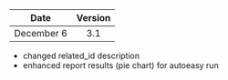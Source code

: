 | Date          | Version       |
| ------------- |:-------------:|
| December 6    | 3.1           |

* changed related_id description
* enhanced report results (pie chart) for autoeasy run
